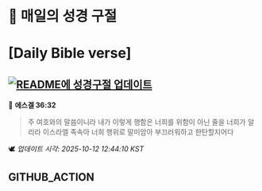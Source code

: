 # 🙏 매일의 성경 구절
# [Daily Bible verse]
## [![README에 성경구절 업데이트](https://github.com/DONGSUKA/first_test/actions/workflows/update-readme-bible.yml/badge.svg)](https://github.com/DONGSUKA/first_test/actions/workflows/update-readme-bible.yml)
<!-- START_BIBLE_VERSE -->
📖 **에스겔 36:32**
> 주 여호와의 말씀이니라 내가 이렇게 행함은 너희를 위함이 아닌 줄을 너희가 알리라 이스라엘 족속아 너희 행위로 말미암아 부끄러워하고 한탄할지어다

🕊️ _업데이트 시각: 2025-10-12 12:44:10 KST_
  <!-- END_BIBLE_VERSE -->
## GITHUB_ACTION
